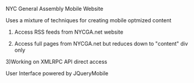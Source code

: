 NYC General Assembly
Mobile Website

Uses a mixture of techniques for creating mobile optmized content

1) Access RSS feeds from NYCGA.net website

2) Access full pages from NYCGA.net but reduces down to "content" div only

3)Working on XMLRPC API direct access

User Interface powered by JQueryMobile

